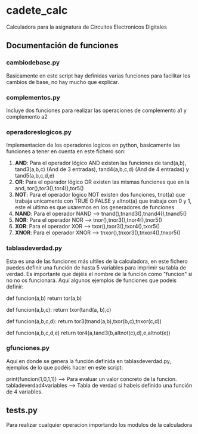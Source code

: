 # cadete_calc
Calculadora para la asignatura de Circuitos Electronicos Digitales

## Documentación de funciones
### cambiodebase.py
Basicamente en este script hay definidas varias funciones para facilitar los cambios de base, no hay mucho que
explicar.
### complementos.py
Incluye dos funciones para realizar las operaciones de complemento a1 y complemento a2
### operadoreslogicos.py
Implementacion de los operadores logicos en python, basicamente las funciones a tener en cuenta en este fichero son:
1. **AND**: Para el operador lógico AND existen las funciones de tand(a,b), tand3(a,b,c) (And de 3 entradas),
tand4(a,b,c,d) (And de 4 entradas) y tand5(a,b,c,d,e)
2. **OR**: Para el operador lógico OR existen las mismas funciones que en la and, tor(),tor3(),tor4(),tor5()
3. **NOT**: Para el operador lógico NOT existen dos funciones, tnot(a) que trabaja unicamente con TRUE O FALSE
y altnot(a) que trabaja con 0 y 1, este el ultimo es que usaremos en los generadores de funciones
4. **NAND**: Para el operador NAND --> tnand(),tnand3(),tnand4(),tnand5()
5. **NOR**: Para el operador NOR --> tnor(),tnor3(),tnor4(),tnor5()
6. **XOR**: Para el operador XOR --> txor(),txor3(),txor4(),txor5()
7. **XNOR**: Para el operador XNOR --> tnxor(),tnxor3(),tnxor4(),tnxor5()
### tablasdeverdad.py
Esta es una de las funciones más ultiles de la calculadora, en este fichero puedes definir una función de hasta
5 variables para imprimir su tabla de verdad. Es importante que dejéis el nombre de la función  como "funcion"
si no no os funcionará. Aquí algunos ejemplos de funciones que podeis definir:

def funcion(a,b)
    return tor(a,b)
    
def funcion(a,b,c):
    return txor(tand(a, b),c)
    
def funcion(a,b,c,d):
    return tor3(tnand(a,b),txor(b,c),tnxor(c,d))

def funcion(a,b,c,d,e)
    return tor4(a,tand3(b,altnot(c),d),e,altnot(e))
### gfunciones.py
Aquí en donde se genera la función definida en tablasdeverdad.py, ejemplos de lo que podéis hacer en este script:

print(funcion(1,0,1,1)) --> Para evaluar un valor concreto de la funcion.
tabladeverdad4variables --> Tabla de verdad si habeis definido una función de 4 variables.
## tests.py
Para realizar cualquier operacion importando los modulos de la calculadora